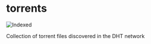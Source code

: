 torrents 
========
![Indexed](https://img.shields.io/badge/indexed-29509-blue)

Collection of torrent files discovered in the DHT network
